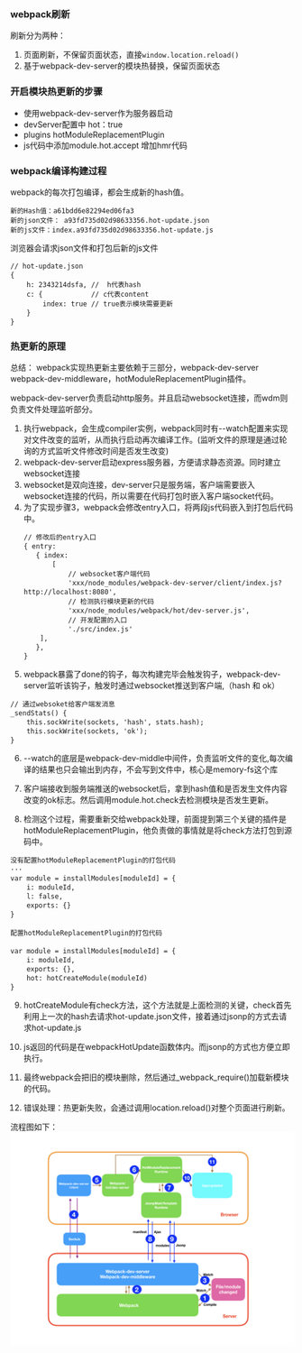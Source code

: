 ### webpack刷新
刷新分为两种：
1. 页面刷新，不保留页面状态，直接```window.location.reload()```
2. 基于webpack-dev-server的模块热替换，保留页面状态


### 开启模块热更新的步骤
- 使用webpack-dev-server作为服务器启动
- devServer配置中 hot：true
- plugins hotModuleReplacementPlugin
- js代码中添加module.hot.accept 增加hmr代码

### webpack编译构建过程
webpack的每次打包编译，都会生成新的hash值。
```
新的Hash值：a61bdd6e82294ed06fa3
新的json文件： a93fd735d02d98633356.hot-update.json
新的js文件：index.a93fd735d02d98633356.hot-update.js
```

浏览器会请求json文件和打包后新的js文件
```
// hot-update.json
{
    h: 2343214dsfa, //  h代表hash
    c: {            // c代表content
        index: true // true表示模块需要更新
    }
}
```


### 热更新的原理

总结： webpack实现热更新主要依赖于三部分，webpack-dev-server webpack-dev-middleware，hotModuleReplacementPlugin插件。

webpack-dev-server负责启动http服务。并且启动websocket连接，而wdm则负责文件处理监听部分。

1. 执行webpack，会生成compiler实例，webpack同时有--watch配置来实现对文件改变的监听，从而执行启动再次编译工作。(监听文件的原理是通过轮询的方式监听文件修改时间是否发生改变)
2. webpack-dev-server启动express服务器，方便请求静态资源。同时建立websocket连接
3. websocket是双向连接，dev-server只是服务端，客户端需要嵌入websocket连接的代码，所以需要在代码打包时嵌入客户端socket代码。
4. 为了实现步骤3，webpack会修改entry入口，将两段js代码嵌入到打包后代码中。
    ```
    // 修改后的entry入口
   { entry:
       { index: 
           [
               // websocket客户端代码
               'xxx/node_modules/webpack-dev-server/client/index.js?http://localhost:8080',
               // 检测执行模块更新的代码
               'xxx/node_modules/webpack/hot/dev-server.js',
               // 开发配置的入口
               './src/index.js'
       	],
       },
   }  
    ```
5. webpack暴露了done的钩子，每次构建完毕会触发钩子，webpack-dev-server监听该钩子，触发时通过websocket推送到客户端,（hash 和 ok）

```
// 通过websoket给客户端发消息
_sendStats() {
    this.sockWrite(sockets, 'hash', stats.hash);
    this.sockWrite(sockets, 'ok');
}
```

6. --watch的底层是webpack-dev-middle中间件，负责监听文件的变化,每次编译的结果也只会输出到内存，不会写到文件中，核心是memory-fs这个库

7. 客户端接收到服务端推送的websocket后，拿到hash值和是否发生文件内容改变的ok标志。然后调用module.hot.check去检测模块是否发生更新。

8. 检测这个过程，需要重新交给webpack处理，前面提到第三个关键的插件是 hotModuleReplacementPlugin，他负责做的事情就是将check方法打包到源码中。
```
没有配置hotModuleReplacementPlugin的打包代码
···
var module = installModules[moduleId] = {
    i: moduleId,
    l: false,
    exports: {}
}

配置hotModuleReplacementPlugin的打包代码

var module = installModules[moduleId] = {
    i: moduleId,
    exports: {},
    hot: hotCreateModule(moduleId)
}
```

9. hotCreateModule有check方法，这个方法就是上面检测的关键，check首先利用上一次的hash去请求hot-update.json文件，接着通过jsonp的方式去请求hot-update.js

10. js返回的代码是在webpackHotUpdate函数体内。而jsonp的方式也方便立即执行。

11. 最终webpack会把旧的模块删除，然后通过_webpack_require()加载新模块的代码。


12. 错误处理：热更新失败，会通过调用location.reload()对整个页面进行刷新。


流程图如下：
![](../imgs/hotModuleReplacement.png)